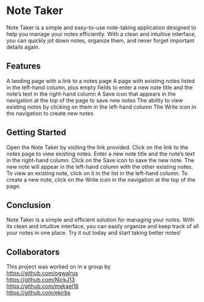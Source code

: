 # Note Taker
Note Taker is a simple and easy-to-use note-taking application designed to help you manage your notes efficiently. With a clean and intuitive interface, you can quickly jot down notes, organize them, and never forget important details again.

## Features
A landing page with a link to a notes page
A page with existing notes listed in the left-hand column, plus empty fields to enter a new note title and the note’s text in the right-hand column
A Save icon that appears in the navigation at the top of the page to save new notes
The ability to view existing notes by clicking on them in the left-hand column
The Write icon in the navigation to create new notes
## Getting Started
Open the Note Taker by visiting the link provided.
Click on the link to the notes page to view existing notes.
Enter a new note title and the note’s text in the right-hand column.
Click on the Save icon to save the new note.
The new note will appear in the left-hand column with the other existing notes.
To view an existing note, click on it in the list in the left-hand column.
To create a new note, click on the Write icon in the navigation at the top of the page.
## Conclusion
Note Taker is a simple and efficient solution for managing your notes. With its clean and intuitive interface, you can easily organize and keep track of all your notes in one place. Try it out today and start taking better notes!

## Collaborators
This project was worked on in a group by <br/>
https://github.com/ogwalrus <br/>
https://github.com/NickJ13 <br/>
https://github.com/mekael18 <br/>
https://github.com/ekirbs